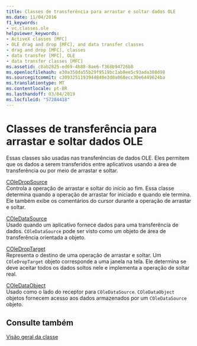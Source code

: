 ```yaml
---
title: Classes de transferência para arrastar e soltar dados OLE
ms.date: 11/04/2016
f1_keywords:
- vc.classes.ole
helpviewer_keywords:
- ActiveX classes [MFC]
- OLE drag and drop [MFC], and data transfer classes
- drag and drop [MFC], classes
- data transfer [MFC], OLE
- data transfer classes [MFC]
ms.assetid: c8ab2825-ed69-4b88-8ae6-f368b94726b8
ms.openlocfilehash: e30a358da55b29f9519bc1ab8ee5c93ada308d98
ms.sourcegitcommit: c3093251193944840e3d0a068ecc30e6449624ba
ms.translationtype: MT
ms.contentlocale: pt-BR
ms.lasthandoff: 03/04/2019
ms.locfileid: "57284418"
---
```

# <a name="ole-drag-and-drop-and-data-transfer-classes"></a>Classes de transferência para arrastar e soltar dados OLE

Essas classes são usadas nas transferências de dados OLE. Eles permitem que os dados a serem transferidos entre aplicativos usando a área de transferência ou por meio de arrastar e soltar.

[COleDropSource](../mfc/reference/coledropsource-class.md)<br/>
Controla a operação de arrastar e soltar do início ao fim. Essa classe determina quando a operação de arrastar for iniciado e quando ele termina. Ele também exibe os comentários do cursor durante a operação de arrastar e soltar.

[COleDataSource](../mfc/reference/coledatasource-class.md)<br/>
Usado quando um aplicativo fornece dados para uma transferência de dados. `COleDataSource` pode ser visto como um objeto de área de transferência orientada a objeto.

[COleDropTarget](../mfc/reference/coledroptarget-class.md)<br/>
Representa o destino de uma operação de arrastar e soltar. Um `COleDropTarget` objeto corresponde a uma janela na tela. Ele determina se deve aceitar todos os dados soltos nele e implementa a operação de soltar real.

[COleDataObject](../mfc/reference/coledataobject-class.md)<br/>
Usado como o lado do receptor para `COleDataSource`. `COleDataObject` objetos fornecem acesso aos dados armazenados por um `COleDataSource` objeto.

## <a name="see-also"></a>Consulte também

[Visão geral da classe](../mfc/class-library-overview.md)
